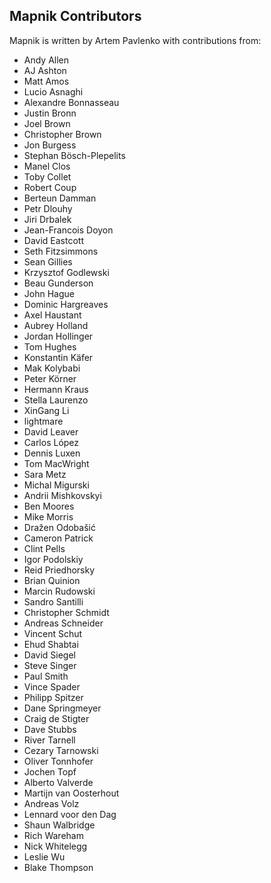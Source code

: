 ## Mapnik Contributors

Mapnik is written by Artem Pavlenko with contributions from:

* Andy Allen
* AJ Ashton
* Matt Amos
* Lucio Asnaghi
* Alexandre Bonnasseau
* Justin Bronn
* Joel Brown
* Christopher Brown
* Jon Burgess
* Stephan Bösch-Plepelits
* Manel Clos
* Toby Collet
* Robert Coup
* Berteun Damman
* Petr Dlouhy
* Jiri Drbalek
* Jean-Francois Doyon
* David Eastcott
* Seth Fitzsimmons
* Sean Gillies
* Krzysztof Godlewski
* Beau Gunderson
* John Hague
* Dominic Hargreaves
* Axel Haustant
* Aubrey Holland
* Jordan Hollinger
* Tom Hughes
* Konstantin Käfer
* Mak Kolybabi
* Peter Körner
* Hermann Kraus
* Stella Laurenzo
* XinGang Li
* lightmare
* David Leaver
* Carlos López
* Dennis Luxen
* Tom MacWright
* Sara Metz
* Michal Migurski
* Andrii Mishkovskyi
* Ben Moores
* Mike Morris
* Dražen Odobašić
* Cameron Patrick
* Clint Pells
* Igor Podolskiy
* Reid Priedhorsky
* Brian Quinion
* Marcin Rudowski
* Sandro Santilli
* Christopher Schmidt
* Andreas Schneider
* Vincent Schut
* Ehud Shabtai
* David Siegel
* Steve Singer
* Paul Smith
* Vince Spader
* Philipp Spitzer
* Dane Springmeyer
* Craig de Stigter
* Dave Stubbs
* River Tarnell
* Cezary Tarnowski
* Oliver Tonnhofer
* Jochen Topf
* Alberto Valverde
* Martijn van Oosterhout 
* Andreas Volz
* Lennard voor den Dag
* Shaun Walbridge
* Rich Wareham
* Nick Whitelegg
* Leslie Wu
* Blake Thompson
